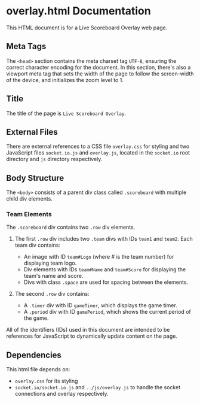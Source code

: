 # overlay.html Documentation

This HTML document is for a Live Scoreboard Overlay web page. 

## Meta Tags 
The `<head>` section contains the meta charset tag `UTF-8`, ensuring the correct character encoding for the document. In this section, there's also a viewport meta tag that sets the width of the page to follow the screen-width of the device, and initializes the zoom level to 1.

## Title
The title of the page is `Live Scoreboard Overlay`.

## External Files
There are external references to a CSS file `overlay.css` for styling and two JavaScript files `socket.io.js` and `overlay.js`, located in the `socket.io` root directory and `js` directory respectively.

## Body Structure
The `<body>` consists of a parent div class called `.scoreboard` with multiple child div elements. 

### Team Elements
The `.scoreboard` div contains two `.row` div elements.

1. The first `.row` div includes two `.team` divs with IDs `team1` and `team2`. Each team div contains:
    - An image with ID `team#Logo` (where # is the team number) for displaying team logo.
    - Div elements with IDs `team#Name` and `team#Score` for displaying the team's name and score. 
    - Divs with class `.space` are used for spacing between the elements.

2. The second `.row` div contains:
    - A `.timer` div with ID `gameTimer`, which displays the game timer.
    - A `.period` div with ID `gamePeriod`, which shows the current period of the game.

All of the identifiers (IDs) used in this document are intended to be references for JavaScript to dynamically update content on the page.

## Dependencies
This html file depends on:
- `overlay.css` for its styling
- `socket.io/socket.io.js` and `../js/overlay.js` to handle the socket connections and overlay respectively.